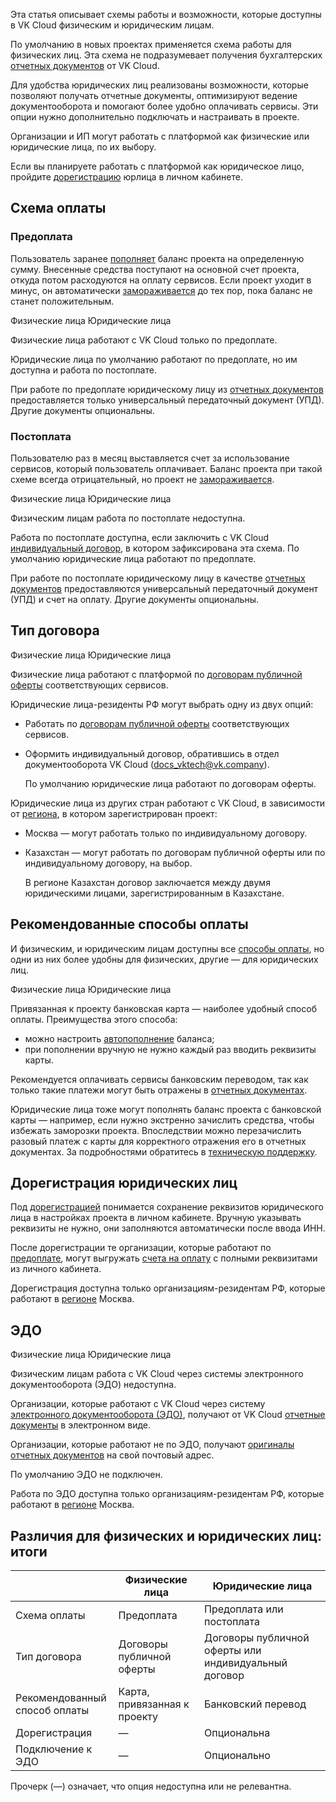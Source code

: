 Эта статья описывает схемы работы и возможности, которые доступны в VK Cloud физическим и юридическим лицам.

По умолчанию в новых проектах применяется схема работы для физических лиц. Эта схема не подразумевает получения бухгалтерских [отчетных документов](../../operations/report#yuridicheskie_lica) от VK Cloud.

Для удобства юридических лиц реализованы возможности, которые позволяют получать отчетные документы, оптимизируют ведение документооборота и помогают более удобно оплачивать сервисы. Эти опции нужно дополнительно подключать и настраивать в проекте.

Организации и ИП могут работать с платформой как физические или юридические лица, по их выбору.

<info>

Если вы планируете работать с платформой как юридическое лицо, пройдите [дорегистрацию](#doregistraciya_yuridicheskih_lic) юрлица в личном кабинете.

</info>

## Схема оплаты

### Предоплата

Пользователь заранее [пополняет](../../operations/payment#vnesenie_sredstv) баланс проекта на определенную сумму. Внесенные средства поступают на основной счет проекта, откуда потом расходуются на оплату сервисов. Если проект уходит в минус, он автоматически [замораживается](/ru/base/account/concepts/projects#avtomaticheskaya_zamorozka_proekta) до тех пор, пока баланс не станет положительным.

<tabs>
<tablist>
<tab>Физические лица</tab>
<tab>Юридические лица</tab>
</tablist>
<tabpanel>

Физические лица работают с VK Cloud только по предоплате.

</tabpanel>
<tabpanel>

Юридические лица по умолчанию работают по предоплате, но им доступна и работа по постоплате.

При работе по предоплате юридическому лицу из [отчетных документов](../../operations/report#yuridicheskie_lica) предоставляется только универсальный передаточный документ (УПД). Другие документы опциональны.

</tabpanel>
</tabs>

### Постоплата

Пользователю раз в месяц выставляется счет за использование сервисов, который пользователь оплачивает. Баланс проекта при такой схеме всегда отрицательный, но проект не [замораживается](/ru/base/account/concepts/projects#avtomaticheskaya_zamorozka_proekta).

<tabs>
<tablist>
<tab>Физические лица</tab>
<tab>Юридические лица</tab>
</tablist>
<tabpanel>

Физическим лицам работа по постоплате недоступна.

</tabpanel>
<tabpanel>

Работа по постоплате доступна, если заключить с VK Cloud [индивидуальный договор](#tip_dogovora), в котором зафиксирована эта схема. По умолчанию юридические лица работают по предоплате.

При работе по постоплате юридическому лицу в качестве [отчетных документов](../../operations/report#yuridicheskie_lica) предоставляются универсальный передаточный документ (УПД) и счет на оплату. Другие документы опциональны.

</tabpanel>
</tabs>

## Тип договора

<tabs>
<tablist>
<tab>Физические лица</tab>
<tab>Юридические лица</tab>
</tablist>
<tabpanel>

Физические лица работают с платформой по [договорам публичной оферты](/ru/additionals/start/legal) соответствующих сервисов.

</tabpanel>
<tabpanel>

Юридические лица-резиденты РФ могут выбрать одну из двух опций:

- Работать по [договорам публичной оферты](/ru/additionals/start/legal) соответствующих сервисов.
- Оформить индивидуальный договор, обратившись в отдел документооборота VK Cloud (docs_vktech@vk.company).

  По умолчанию юридические лица работают по договорам оферты.

Юридические лица из других стран работают с VK Cloud, в зависимости от [региона](/ru/base/account/concepts/regions), в котором зарегистрирован проект:

- Москва — могут работать только по индивидуальному договору.
- Казахстан — могут работать по договорам публичной оферты или по индивидуальному договору, на выбор.

  <info>

  В регионе Казахстан договор заключается между двумя юридическими лицами, зарегистрированным в Казахстане.

  </info>

</tabpanel>
</tabs>

## Рекомендованные способы оплаты

И физическим, и юридическим лицам доступны все [способы оплаты](../../start/payment-methods), но одни из них более удобны для физических, другие — для юридических лиц.

<tabs>
<tablist>
<tab>Физические лица</tab>
<tab>Юридические лица</tab>
</tablist>
<tabpanel>

Привязанная к проекту банковская карта  — наиболее удобный способ оплаты. Преимущества этого способа:

- можно настроить [автопополнение](../../operations/add-card#nastroit_avtopopolnenie) баланса;
- при пополнении вручную не нужно каждый раз вводить реквизиты карты.

</tabpanel>
<tabpanel>

Рекомендуется оплачивать сервисы банковским переводом, так как только такие платежи могут быть отражены в [отчетных документах](../../operations/report#elektronnyy_dokumentooborot_edo_c37ca9e4).

<info>

Юридические лица тоже могут пополнять баланс проекта с банковской карты — например, если нужно экстренно зачислить средства, чтобы избежать заморозки проекта. Впоследствии можно перезачислить разовый платеж с карты для корректного отражения его в отчетных документах. За подробностями обратитесь в [техническую поддержку](/ru/contacts).

</info>

</tabpanel>
</tabs>

## Дорегистрация юридических лиц

Под [дорегистрацией](/ru/additionals/start/get-started/corporate#rekvizity_organizacii) понимается сохранение реквизитов юридического лица в настройках проекта в личном кабинете. Вручную указывать реквизиты не нужно, они заполняются автоматически после ввода ИНН.

После дорегистрации те организации, которые работают по [предоплате](#shema_oplaty), могут выгружать [счета на оплату](../../operations/bill-generation) с полными реквизитами из личного кабинета.

<info>

Дорегистрация доступна только организациям-резидентам РФ, которые работают в [регионе](/ru/base/account/concepts/regions) Москва.

</info>

## ЭДО

<tabs>
<tablist>
<tab>Физические лица</tab>
<tab>Юридические лица</tab>
</tablist>
<tabpanel>

Физическим лицам работа с VK Cloud через системы электронного документооборота (ЭДО) недоступна.

</tabpanel>
<tabpanel>

Организации, которые работают с VK Cloud через систему [электронного документооборота (ЭДО)](../../operations/report#elektronnyy_dokumentooborot_edo_c37ca9e4), получают от VK Cloud [отчетные документы](../../operations/report) в электронном виде.

Организации, которые работают не по ЭДО, получают [оригиналы отчетных документов](../../operations/report#dostavka_originalov_dokumentov_abeb759c) на свой почтовый адрес.

По умолчанию ЭДО не подключен.

<info>

Работа по ЭДО доступна только организациям-резидентам РФ, которые работают в [регионе](/ru/base/account/concepts/regions) Москва.

</info>

</tabpanel>
</tabs>

## Различия для физических и юридических лиц: итоги

| | Физические лица | Юридические лица |
| -- | -- | -- |
| Схема оплаты | Предоплата | Предоплата или постоплата |
| Тип договора | Договоры публичной оферты | Договоры публичной оферты или индивидуальный договор |
| Рекомендованный<br>способ оплаты | Карта, привязанная к проекту | Банковский перевод |
| Дорегистрация | — | Опциональна |
| Подключение к ЭДО | — | Опционально |

Прочерк (—) означает, что опция недоступна или не релевантна.
